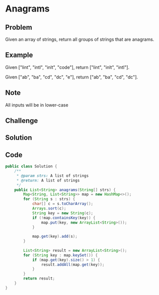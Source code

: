 Anagrams
===



Problem
-------

Given an array of strings, return all groups of strings that are anagrams.

Example
-------

Given ["lint", "intl", "inlt", "code"], return ["lint", "inlt", "intl"].

Given ["ab", "ba", "cd", "dc", "e"], return ["ab", "ba", "cd", "dc"].

Note
---------

All inputs will be in lower-case

Challenge
---------

Solution
--------

Code
----

```java
public class Solution {
    /**
     * @param strs: A list of strings
     * @return: A list of strings
     */
    public List<String> anagrams(String[] strs) {
        Map<String, List<String>> map = new HashMap<>();
        for (String s : strs) {
            char[] c = s.toCharArray();
            Arrays.sort(c);
            String key = new String(c);
            if (!map.containsKey(key)) {
                map.put(key, new ArrayList<String>());
            }
            
            map.get(key).add(s);
        }
        
        List<String> result = new ArrayList<String>();
        for (String key : map.keySet()) {
            if (map.get(key).size() > 1) {
                result.addAll(map.get(key));
            }
        }
        return result;
    }
}
```